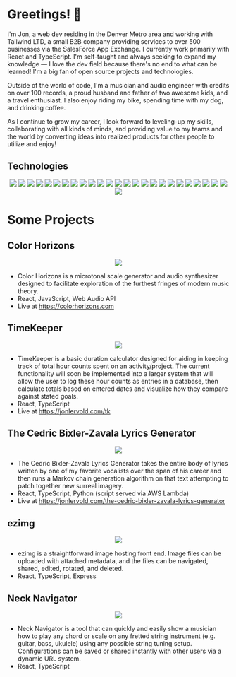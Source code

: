 # Greetings! 🤖

I'm Jon, a web dev residing in the Denver Metro area and working with Tailwind LTD, a small B2B company providing services to over 500 businesses via the SalesForce App Exchange. I currently work primarily with React and TypeScript. I'm self-taught and always seeking to expand my knowledge — I love the dev field because there's no end to what can be learned! I'm a big fan of open source projects and technologies.

Outside of the world of code, I'm a musician and audio engineer with credits on over 100 records, a proud husband and father of two awesome kids, and a travel enthusiast. I also enjoy riding my bike, spending time with my dog, and drinking coffee.

As I continue to grow my career, I look forward to leveling-up my skills, collaborating with all kinds of minds, and providing value to my teams and the world by converting ideas into realized products for other people to utilize and enjoy!

## Technologies
<p align="center">
  <img src="https://img.shields.io/badge/React-20232A?style=flat-square&logo=react&logoColor=61DAFB">
  <img src="https://img.shields.io/badge/TypeScript-007ACC?style=flat-square&logo=typescript&logoColor=white">
  <img src="https://img.shields.io/badge/JavaScript-323330?style=flat-square&logo=javascript&logoColor=F7DF1E">
  <img src="https://img.shields.io/badge/HTML5-E34F26?style=flat-square&logo=html5&logoColor=white">
  <img src="https://img.shields.io/badge/CSS3-1572B6?style=flat-square&logo=css3&logoColor=white">
  <img src="https://img.shields.io/badge/Node.js-339933?style=flat-square&logo=nodedotjs&logoColor=white">
  <img src="https://img.shields.io/badge/Express.js-000000?style=flat-square&logo=express&logoColor=white">
  <img src="https://img.shields.io/badge/A-Axios-yellow?style=flat-square&logo=axios&logoColor=white">
  <img src="https://img.shields.io/badge/Redux-593D88?style=flat-square&logo=redux&logoColor=white">
  <img src="https://img.shields.io/badge/Jest-C21325?style=flat-square&logo=jest&logoColor=white">
  <img src="https://img.shields.io/badge/storybook-FF4785?style=flat-square&logo=storybook&logoColor=white">
  <img src="https://img.shields.io/badge/Yarn-2C8EBB?style=flat-square&logo=yarn&logoColor=white">
  <img src="https://img.shields.io/badge/npm-CB3837?style=flat-square&logo=npm&logoColor=white">
  <img src="https://img.shields.io/badge/Nx-blue?style=flat-square&logo=nx&logoColor=white">
  <img src="https://img.shields.io/badge/styled--components-DB7093?style=flat-square&logo=styled-components&logoColor=white">
  <img src="https://img.shields.io/badge/E-Emotion-lightgrey?style=flat-square&logo=emotion&logoColor=white">
  <img src="https://img.shields.io/badge/Python-FFD43B?style=flat-square&logo=python&logoColor=blue">
  <img src="https://img.shields.io/badge/P-PySimpleGUI-ff69b4?style=flat-square&logoColor=white">
  <img src="https://img.shields.io/badge/pypi-3775A9?style=flat-square&logo=pypi&logoColor=white">
  <img src="https://img.shields.io/badge/L-Lambda-1A2C34?style=flat-square&logoColor=white">
  <img src="https://img.shields.io/badge/AWS_S3-FF9900?style=flat-square&logo=amazons3&logoColor=white">
  <img src="https://img.shields.io/badge/eslint-3A33D1?style=flat-square&logo=eslint&logoColor=white">
  <img src="https://img.shields.io/badge/prettier-1A2C34?style=flat-square&logo=prettier&logoColor=F7BA3E">
  <img src="https://img.shields.io/badge/W-WebAudioAPI-blueviolet?style=flat-square&logoColor=white">
  <img src="https://img.shields.io/badge/vs-VSCode-E44C30?style=flat-square&logo=vscode&logoColor=white">
  <img src="https://img.shields.io/badge/GIT-success?style=flat-square&logo=git&logoColor=white">
</p>

# Some Projects

## Color Horizons
<p align="center">
  <img src="https://jonlervold.com/github-images/colorhorizons-226458.gif">
</p>

- Color Horizons is a microtonal scale generator and audio synthesizer designed to facilitate exploration of the furthest fringes of modern music theory. 
- React, JavaScript, Web Audio API
- Live at https://colorhorizons.com

## TimeKeeper
<p align="center">
  <img src="https://jonlervold.com/github-images/timekeeper-12286.gif">
</p>

- TimeKeeper is a basic duration calculator designed for aiding in keeping track of total hour counts spent on an activity/project. The current functionality will soon be implemented into a larger system that will allow the user to log these hour counts as entries in a database, then calculate totals based on entered dates and visualize how they compare against stated goals.
- React, TypeScript
- Live at https://jonlervold.com/tk

## The Cedric Bixler-Zavala Lyrics Generator
<p align="center">
  <img src="https://jonlervold.com/github-images/cedbix-92345.gif">
</p>

- The Cedric Bixler-Zavala Lyrics Generator takes the entire body of lyrics written by one of my favorite vocalists over the span of his career and then runs a Markov chain generation algorithm on that text attempting to patch together new surreal imagery. 
- React, TypeScript, Python (script served via AWS Lambda) 
- Live at https://jonlervold.com/the-cedric-bixler-zavala-lyrics-generator

## ezimg
<p align="center">
  <img src="https://jonlervold.com/github-images/ezimg-883346.gif">
</p>

- ezimg is a straightforward image hosting front end. Image files can be uploaded with attached metadata, and the files can be navigated, shared, edited, rotated, and deleted. 
- React, TypeScript, Express

## Neck Navigator
<p align="center">
  <img src="https://jonlervold.com/github-images/necknav-710293.gif">
</p>

- Neck Navigator is a tool that can quickly and easily show a musician how to play any chord or scale on any fretted string instrument (e.g. guitar, bass, ukulele) using any possible string tuning setup. Configurations can be saved or shared instantly with other users via a dynamic URL system.
- React, TypeScript
